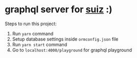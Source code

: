 # graphql server for [suiz](https://github.com/siddhantk232/suiz) :)

Steps to run this project:

1. Run `yarn` command
2. Setup database settings inside `ormconfig.json` file
3. Run `yarn start` command
4. Go to `localhost:4000/playground` for graphql playground
